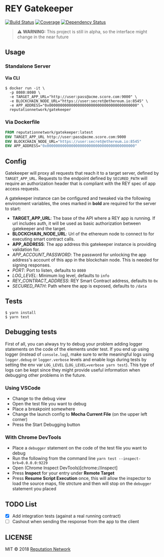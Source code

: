 # REY Gatekeeper
[![Build Status][travis-image]][travis-url]
[![Coverage][codecov-image]][codecov-url]
[![Dependency Status][depstat-image]][depstat-url]

> :warning: **WARNING:** This project is still in alpha, so the interface might change in the near future

## Usage

### Standalone Server

#### Via CLI
```
$ docker run -it \
  -p 8080:8080 \
  -e TARGET_APP_URL="http://user:pass@acme.score.com:9000" \
  -e BLOCKCHAIN_NODE_URL="https://user:secret@ethereum.io:8545" \
  -e APP_ADDRESS="0x0000000000000000000000000000000000000000" \
  reputationnetwork/gatekeeper
```

### Via Dockerfile
```Dockerfile
FROM reputationnetwork/gatekeeper:latest
ENV TARGET_APP_URL http://user:pass@acme.score.com:9000
ENV BLOCKCHAIN_NODE_URL="https://user:secret@ethereum.io:8545"
ENV APP_ADDRESS="0x0000000000000000000000000000000000000000"
```

## Config
Gatekeeper will proxy all requests that reach it to a target server, defined by `TARGET_APP_URL`. Requests to the endpoint defined by `SECURED_PATH` will require an authorization header that is compliant with the REY spec of app access requests.

A gatekeeper instance can be configured and tweaked via the following environment variables, the ones marked in **bold** are required for the server to start:

- **TARGET_APP_URL**: The base of the API where a REY app is running. If url includes auth, it will be used as basic authorization between gatekeeper and the target.
- **BLOCKCHAIN_NODE_URL**: Url of the ethereum node to connect to for executing smart contract calls.
- **APP_ADDRESS**: The app address this gatekeeper instance is providing validation for.
- *APP_ACCOUNT_PASSWORD*: The password for unlocking the app address's account of this app in the blockchain node. This is needed for signing responses.
- *PORT*: Port to listen, defaults to `8080`
- *LOG_LEVEL*: Minimum log level, defaults to `info`
- *REY_CONTRACT_ADDRESS*: REY Smart Contract address, defaults to `0x`
- *SECURED_PATH*: Path where the app is exposed, defaults to `/data`

## Tests
```
$ yarn install
$ yarn test
```

## Debugging tests
First of all, you can always try to debug your problem adding logger statements on the code of the elements under test. If you end up using logger (instead of `console.log`), make sure to write meaningful logs using `logger.debug` or `logger.verbose` levels and enable logs during tests by setting the env var `LOG_LEVEL` (`LOG_LEVEL=verbose yarn test`). This type of logs can be kept since they might provide useful information when debugging other problems in the future.

### Using VSCode
- Change to the debug view
- Open the test file you want to debug
- Place a breakpoint somewhere
- Change the launch config to **Mocha Current File** (on the upper left corner)
- Press the Start Debugging button

### With Chrome DevTools
- Place a `debugger` statement on the code of the test file you want to debug
- Run the following from the command line `yarn test --inspect-brk=0.0.0.0:9229`
- Open (Chrome Inspect DevTools)[chrome://inspect]
- Press **Inspect** for your entry under **Remote Target**
- Press **Resume Script Execution** once, this will allow the inspector to load the source maps, file strcture and then will stop on the `debugger` statement you placed

## TODO List
- [x] Add integration tests (against a real running contract)
- [ ] Cashout when sending the response from the app to the client

## LICENSE
MIT © 2018 [Reputation Network](./LICENSE)

[travis-image]: https://travis-ci.org/reputation-network/rey-gatekeeper.svg?branch=master
[travis-url]: https://travis-ci.org/reputation-network/rey-gatekeeper
[codecov-image]: https://codecov.io/github/reputation-network/rey-gatekeeper/coverage.svg?branch=master
[codecov-url]: https://codecov.io/github/reputation-network/rey-gatekeeper?branch=master
[depstat-image]: https://img.shields.io/david/reputation-network/rey-gatekeeper/master.svg
[depstat-url]: https://david-dm.org/reputation-network/rey-gatekeeper

